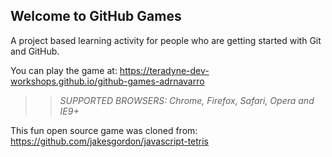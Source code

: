 ## Welcome to GitHub Games

A project based learning activity for people who are getting started with Git and GitHub.

You can play the game at: https://teradyne-dev-workshops.github.io/github-games-adrnavarro

>> _*SUPPORTED BROWSERS*: Chrome, Firefox, Safari, Opera and IE9+_

This fun open source game was cloned from: https://github.com/jakesgordon/javascript-tetris
